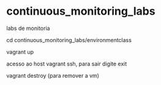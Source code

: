 # continuous_monitoring_labs
labs de monitoria

cd continuous_monitoring_labs/environmentclass

vagrant up

acesso ao host
vagrant ssh, para sair digite exit

vagrant destroy (para remover a vm)



